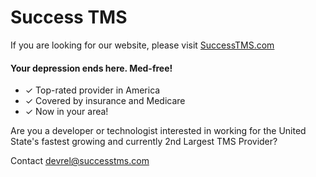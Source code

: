 # Success TMS

If you are looking for our website, please visit [SuccessTMS.com](https://successtms.com)

#### Your depression ends here. Med-free!

* ✓ Top-rated provider in America
* ✓ Covered by insurance and Medicare
* ✓ Now in your area!

Are you a developer or technologist interested in working for the United State's fastest growing and currently 2nd Largest TMS Provider?

Contact [devrel@successtms.com](mailto:devrel@successtms.com)
